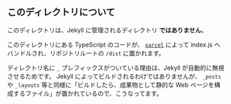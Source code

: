 ## このディレクトリについて

このディレクトリは、Jekyll に管理されるディレクトリ **ではありません**。

このディレクトリにある TypeScript のコードが、 [`parcel`](https://parceljs.org) によって index.js へバンドルされ、リポジトリルートの `/dist` に置かれます。

ディレクトリ名に `_` プレフィックスがついている理由は、Jekyll が自動的に無視させるためです。
Jekyll によってビルドされるわけではありませんが、 `_posts` や `_layouts` 等と同様に「ビルドしたら、成果物として静的な Web ページを構成するファイル」が置かれているので、こうなってます。
